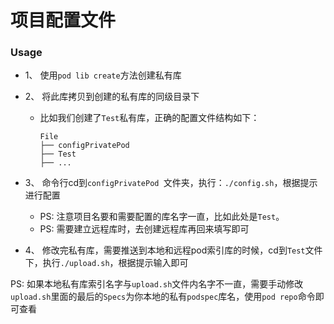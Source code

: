 # 项目配置文件
### Usage

- 1、 使用`pod lib create`方法创建私有库
- 2、 将此库拷贝到创建的私有库的同级目录下

	+ 比如我们创建了`Test`私有库，正确的配置文件结构如下：

		```
		File
		├── configPrivatePod
		├── Test
		├── ...
		```

- 3、 命令行cd到`configPrivatePod `文件夹，执行：`./config.sh`，根据提示进行配置

	+ PS:  注意项目名要和需要配置的库名字一直，比如此处是`Test`。
	+ PS:  需要建立远程库时，去创建远程库再回来填写即可

- 4、 修改完私有库，需要推送到本地和远程pod索引库的时候，cd到`Test`文件下，执行`./upload.sh`，根据提示输入即可



PS: 如果本地私有库索引名字与`upload.sh`文件内名字不一直，需要手动修改`upload.sh`里面的最后的`Specs`为你本地的私有`podspec`库名，使用`pod repo`命令即可查看
